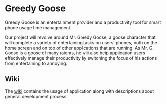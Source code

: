 # Greedy Goose

Greedy Goose is an entertainment provider and a productivity tool for smart phone usage time management.

Our project will revolve around Mr. Greedy Goose, a goose character that will complete a variety of entertaining tasks on users’ phones, both on the home screen and on top of other applications that are running. As Mr. G. Goose is a goose of many talents, he will also help application users effectively manage their productivity by switching the focus of his actions from entertaining to annoying.

## Wiki

The [wiki](https://git.uwaterloo.ca/i4chung/greedy_goose/-/wikis/home) contains the usage of application along with descriptions about general development process.
